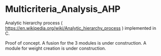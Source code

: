 # Multicriteria_Analysis_AHP
Analytic hierarchy process ( https://en.wikipedia.org/wiki/Analytic_hierarchy_process ) implemented in C.

Proof of concept.
A fusion for the 3 modules is under construction.
A module for weight creation is under construction.
